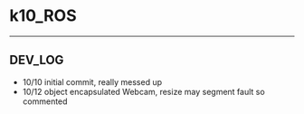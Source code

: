 # k10_ROS

---

## DEV_LOG

- 10/10 initial commit, really messed up
- 10/12 object encapsulated Webcam, resize may segment fault so commented
